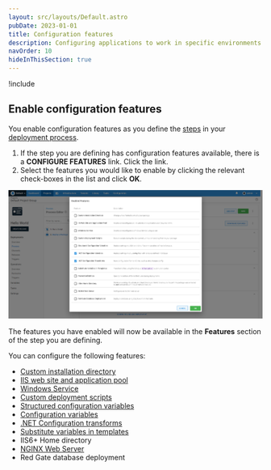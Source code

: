 ```yaml
---
layout: src/layouts/Default.astro
pubDate: 2023-01-01
title: Configuration features
description: Configuring applications to work in specific environments is an essential part of deploying applications with Octopus Deploy and this can include updating database connection strings and app settings.
navOrder: 10
hideInThisSection: true
---
```


!include <configuration-features>

## Enable configuration features

You enable configuration features as you define the [steps](/docs/projects/steps/index.md) in your [deployment process](/docs/projects/deployment-process/).

1. If the step you are defining has configuration features available, there is a **CONFIGURE FEATURES** link. Click the link.
1. Select the features you would like to enable by clicking the relevant check-boxes in the list and click **OK**.

![Configuration features screenshot](images/configuration-features.png "width=500")

The features you have enabled will now be available in the **Features** section of the step you are defining.

You can configure the following features:

- [Custom installation directory](/docs/projects/steps/configuration-features/custom-installation-directory.md)
- [IIS web site and application pool](/docs/projects/steps/configuration-features/iis-website-and-application-pool.md)
- [Windows Service](/docs/projects/steps/configuration-features/windows-services.md)
- [Custom deployment scripts](/docs/deployments/custom-scripts/)
- [Structured configuration variables](/docs/projects/steps/configuration-features/structured-configuration-variables-feature.md)
- [Configuration variables](/docs/projects/steps/configuration-features/xml-configuration-variables-feature.md)
- [.NET Configuration transforms](/docs/projects/steps/configuration-features/configuration-transforms/)
- [Substitute variables in templates](/docs/projects/steps/configuration-features/substitute-variables-in-templates.md)
- IIS6+ Home directory
- [NGINX Web Server](/docs/projects/steps/configuration-features/nginx-web-server.md)
- Red Gate database deployment
